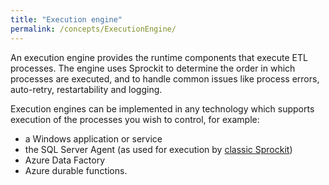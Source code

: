 ```yaml
---
title: "Execution engine"
permalink: /concepts/ExecutionEngine/
---
```


An execution engine provides the runtime components that execute ETL processes. The engine uses Sprockit to determine the order in which processes are executed, and to handle common issues like process errors, auto-retry, restartability and logging. 

Execution engines can be implemented in any technology which supports execution of the processes you wish to control, for example:
* a Windows application or service
* the SQL Server Agent (as used for execution by [classic Sprockit](https://richardswinbank.net/sprockit))
* Azure Data Factory
* Azure durable functions.

